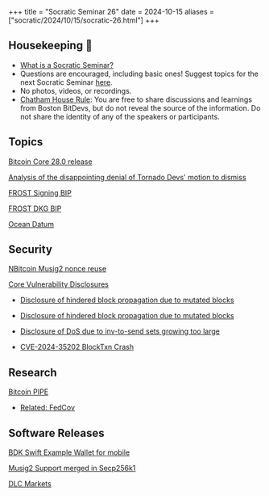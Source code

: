 +++
title = "Socratic Seminar 26"
date = 2024-10-15
aliases = ["socratic/2024/10/15/socratic-26.html"]
+++

## Housekeeping 🧹

- [What is a Socratic Seminar?](https://bitdevs.org/about#socratic-seminars)
- Questions are encouraged, including basic ones! Suggest topics for the next Socratic Seminar [here](https://github.com/0xBEEFCAF3/bostonbitdevs/issues/new).
- No photos, videos, or recordings.
- [Chatham House Rule](https://www.chathamhouse.org/about-us/chatham-house-rule): You are free to share discussions and learnings from Boston BitDevs, but do not reveal the source of the information. Do not share the identity of any of the speakers or participants.

## Topics

[Bitcoin Core 28.0 release](https://github.com/bitcoin/bitcoin/blob/5de225f5c145368f70cb5f870933bcf9df6b92c8/doc/release-notes.md)

[Analysis of the disappointing denial of Tornado Devs' motion to dismiss](https://www.coincenter.org/analysis-the-disappointing-denial-of-tornado-devs-motion-to-dismiss/)

[FROST Signing BIP](https://github.com/siv2r/bip-frost-signing)

[FROST DKG BIP](https://github.com/BlockstreamResearch/bip-frost-dkg)

[Ocean Datum](https://ocean.xyz/docs/datum)

## Security

[NBitcoin Musig2 nonce reuse](https://github.com/MetacoSA/NBitcoin/pull/1228)

[Core Vulnerability Disclosures](https://github.com/bitcoin/bitcoin/pull/29816)

- [Disclosure of hindered block propagation due to mutated blocks](https://bitcoincore.org/en/2024/10/08/disclose-mutated-blocks-hindering-propagation/)

- [Disclosure of hindered block propagation due to mutated blocks](https://bitcoincore.org/en/2024/10/08/disclose-mutated-blocks-hindering-propagation/)

- [Disclosure of DoS due to inv-to-send sets growing too large](https://bitcoincore.org/en/2024/10/08/disclose-large-inv-to-send/)

- [CVE-2024-35202 BlockTxn Crash](https://bitcoincore.org/en/2024/10/08/disclose-blocktxn-crash/)

## Research

[Bitcoin PIPE](https://www.allocin.it/uploads/placeholder-bitcoin.pdf)

- [Related: FedCov](https://rubin.io/public/pdfs/fedcov.pdf)

## Software Releases

[BDK Swift Example Wallet for mobile](https://github.com/bitcoindevkit/BDKSwiftExampleWallet)

[Musig2 Support merged in Secp256k1](https://github.com/bitcoin-core/secp256k1/pull/1479)

[DLC Markets](https://dlcmarkets.com/)
